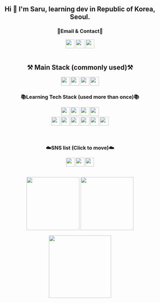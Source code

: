 


<div align="center">
 <h2> Hi 👐  I'm Saru, learning dev in Republic of Korea, Seoul.</h2>
</div>

<div align="center">
<Strong><h3>📧Email & Contact📧</h3></Strong>
</div>
<div align="center">
<a href="mailto:glglzhzh22@gmail.com"><img style="width:auto; height:28px;" src="https://img.shields.io/badge/Gmail-d14836?style=flat-square&logo=Gmail&logoColor=white&link="mailto:glglzhzh22@gmail.com"></a>
<a href="mailto:heo_dark@naver.com"><img style="width:auto; height:28px;" src="https://img.shields.io/badge/-Naver-brightgreen?style=flat-square&logo=Naver&logoColor=white&link="mailto:heo_dark@naver.com"></a>
<a href="https://open.kakao.com/o/sHmgwxbe"><img style="width:auto; height:28px;" src="https://img.shields.io/badge/KakaoTalk-F7DF1E?style=flat-square&logo=KakaoTalk&logoColor=white&link="https://open.kakao.com/o/sHmgwxbe"></a>
</div>
<div align="center">
 <br>
 
  <Strong><h2>⚒️ Main Stack (commonly used)⚒️</h2><Strong>
 
  <img style="width:auto; height:28px;" src="https://img.shields.io/badge/JAVA-007396?style=flat-square&logo=ava&logoColor=white"> 
  <img style="width:auto; height:28px;" src="https://img.shields.io/badge/Spring-6DB33F?style=flat-square&logo=Spring&logoColor=white">
  <img style="width:auto; height:28px;" src="https://img.shields.io/badge/SpringBoot-6DB33F?style=flat-square&logo=SpringBoot&logoColor=white">
  <img style="width:auto; height:28px;" src="https://img.shields.io/badge/mysql-4479A1?style=flat-square&logo=mysql&logoColor=white">
 
  <Strong><h3>:books:Learning Tech Stack (used more than once):books:</h3></Strong>
  
  <img style="width:auto; height:28px;" src="https://img.shields.io/badge/Python-3776AB?style=flat-square&logo=Python&logoColor=white">
  <img style="width:auto; height:28px;" src="https://img.shields.io/badge/Django-092E20?style=flat-square&logo=Django&logoColor=white">
  <img style="width:auto; height:28px;" src="https://img.shields.io/badge/Jupyter-F37626?style=flat-square&logo=Jupyter&logoColor=white">
  <img style="width:auto; height:28px;" src="https://img.shields.io/badge/Amazon AWS-232F3E?style=flat-square&logo=Amazon AWS&logoColor=white"><br>
  <img style="width:auto; height:28px;" src="https://img.shields.io/badge/html-E34F26?style=flat-square&logo=html5&logoColor=white">
  <img style="width:auto; height:28px;" src="https://img.shields.io/badge/css-1572B6?style=flat-square&logo=css3&logoColor=white">
  <img style="width:auto; height:28px;" src="https://img.shields.io/badge/javascript-F7DF1E?style=flat-square&logo=javascript&logoColor=black">
  <img style="width:auto; height:28px;" src="https://img.shields.io/badge/GitHub-181717?style=flat-square&logo=GitHub&logoColor=white">
  <img style="width:auto; height:28px;" src="https://img.shields.io/badge/Git-F05032?style=flat-square&logo=Git&logoColor=white"> 
  <img style="width:auto; height:28px;" src="https://img.shields.io/badge/Bootstrap-7952B3?style=flat-square&logo=Bootstrap&logoColor=white">
 
 
</div>
 <br>
 <br>
<div align="center">
  <Strong><h3>☁️SNS list (Click to move)☁️</h3></Strong>
<a href="https://www.instagram.com/heo__daeng/"><img style="width:auto; height:28px;" src="https://img.shields.io/badge/Instagram-E4405F?style=flat-square&logo=Instagram&logoColor=white&link="https://www.instagram.com/heo__daeng/" ></a>
 <a href="https://sarudev.notion.site/Saru-6a4424f70a3740bdb987e6f2bb0bfb58"><img style="width:auto; height:28px;" src="https://img.shields.io/badge/Notion-000000?style=flat-square&logo=Notion&logoColor=white&link="https://sarudev.notion.site/Saru-6a4424f70a3740bdb987e6f2bb0bfb58 ></a>
  <img style="width:auto; height:28px;" src="https://hits.seeyoufarm.com/api/count/incr/badge.svg?url=https%3A%2F%2Fgithub.com%2FSaru-github%2Fhit-counter&count_bg=%2379C83D&title_bg=%23555555&icon=github.svg&icon_color=%23E7E7E7&title=hits&edge_flat=false))"/></a>
  <br><br>
</div>

<p align="center">
  <img style="height:170px;" src="https://github-readme-stats.vercel.app/api?username=saru-github&theme=dracula&layout=compact"/>
  <img style="height:170px;" src="https://github-readme-stats.vercel.app/api/top-langs/?username=saru-github&theme=dracula&layout=compact&langs_count=10"/>

</p>

<p align="center">
<img style="height:200px;" src="https://github-profile-trophy.vercel.app/?username=Saru-github&theme=flat&column=7&align=center"/>
</p>

